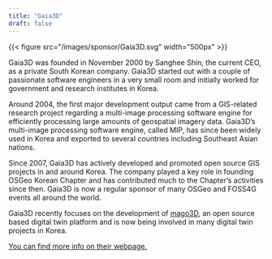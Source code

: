 ```yaml
---
title: "Gaia3D"
draft: false
---
```


{{< figure src="/images/sponsor/Gaia3D.svg" width="500px" >}}

Gaia3D was founded in November 2000 by Sanghee Shin, the current CEO, as a private South Korean company. Gaia3D started out with a couple of passionate software engineers in a very small room and initially worked for government and research institutes in Korea.

Around 2004, the first major development output came from a GIS-related research project regarding a multi-image processing software engine for efficiently processing large amounts of geospatial imagery data. Gaia3D’s multi-image processing software engine, called MIP, has since been widely used in Korea and exported to several countries including Southeast Asian nations.

Since 2007, Gaia3D has actively developed and promoted open source GIS projects in and around Korea. The company played a key role in founding OSGeo Korean Chapter and has contributed much to the Chapter’s activities since then. Gaia3D is now a regular sponsor of many OSGeo and FOSS4G events all around the world.

Gaia3D recently focuses on the development of [mago3D](www.mago3d.net), an open source based digital twin platform and is now being involved in many digital twin projects in Korea.

[You can find more info on their webpage.](https://gaia3d.com/)
